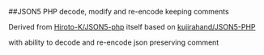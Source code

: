 ##JSON5 PHP decode, modify and re-encode keeping comments

Derived from
[Hiroto-K/JSON5-php](https://github.com/Hiroto-K/JSON5-php/)
itself based on
[kujirahand/JSON5-PHP](https://github.com/kujirahand/JSON5-PHP)

with ability to decode and re-encode json preserving comment